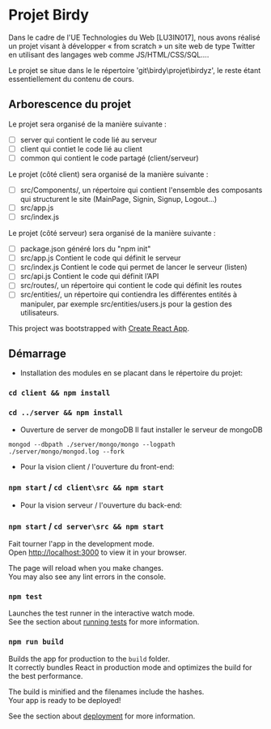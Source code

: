 # Projet Birdy

Dans le cadre de l'UE Technologies du Web [LU3IN017], nous avons réalisé un projet visant à développer 
« from scratch » un site web de type Twitter en utilisant des langages web comme JS/HTML/CSS/SQL…. 

Le projet se situe dans le le répertoire 'git\birdy\projet\birdyz', le reste étant essentiellement 
du contenu de cours.


## Arborescence du projet

Le projet sera organisé de la manière suivante :
- [ ] server qui contient le code lié au serveur
- [ ] client qui contiet le code lié au client
- [ ] common qui contient le code partagé (client/serveur)

Le projet (côté client) sera organisé de la manière suivante :
- [ ] src/Components/, un répertoire qui contient l'ensemble des composants qui structurent le site (MainPage, Signin, Signup, Logout...)
- [ ] src/app.js 
- [ ] src/index.js 

Le projet (côté serveur) sera organisé de la manière suivante :
- [ ] package.json généré lors du "npm init"
- [ ] src/app.js Contient le code qui définit le serveur
- [ ] src/index.js Contient le code qui permet de lancer le serveur (listen)
- [ ] src/api.js Contient le code qui définit l’API
- [ ] src/routes/, un répertoire qui contient le code qui définit les routes
- [ ] src/entities/, un répertoire qui contiendra les différentes entités à manipuler, par exemple src/entities/users.js
pour la gestion des utilisateurs.

This project was bootstrapped with [Create React App](https://github.com/facebook/create-react-app).

## Démarrage

- Installation des modules en se placant dans le répertoire du projet:

### `cd client && npm install`
### `cd ../server && npm install`

- Ouverture de server de mongoDB
Il faut installer le serveur de mongoDB

`mongod --dbpath ./server/mongo/mongo --logpath ./server/mongo/mongod.log --fork`


- Pour la vision client / l'ouverture du front-end:
### `npm start` / `cd client\src && npm start`


- Pour la vision serveur / l'ouverture du back-end:
### `npm start` / `cd server\src && npm start`

Fait tourner l'app in the development mode.\
Open [http://localhost:3000](http://localhost:3000) to view it in your browser.

The page will reload when you make changes.\
You may also see any lint errors in the console.

### `npm test`

Launches the test runner in the interactive watch mode.\
See the section about [running tests](https://facebook.github.io/create-react-app/docs/running-tests) for more information.

### `npm run build`

Builds the app for production to the `build` folder.\
It correctly bundles React in production mode and optimizes the build for the best performance.

The build is minified and the filenames include the hashes.\
Your app is ready to be deployed!

See the section about [deployment](https://facebook.github.io/create-react-app/docs/deployment) for more information.

